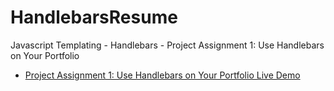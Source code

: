 # HandlebarsResume
Javascript Templating - Handlebars - Project Assignment 1: Use Handlebars on Your Portfolio

- [Project Assignment 1: Use Handlebars on Your Portfolio Live Demo](https://kevinniemeyer.github.io/HandlebarsResume/)
